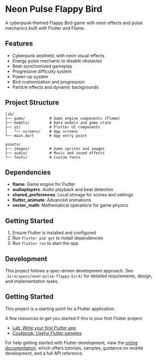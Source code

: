 # Neon Pulse Flappy Bird

A cyberpunk-themed Flappy Bird game with neon effects and pulse mechanics built with Flutter and Flame.

## Features

- Cyberpunk aesthetic with neon visual effects
- Energy pulse mechanic to disable obstacles
- Beat-synchronized gameplay
- Progressive difficulty system
- Power-up system
- Bird customization and progression
- Particle effects and dynamic backgrounds

## Project Structure

```
lib/
├── game/           # Game engine components (Flame)
├── models/         # Data models and game state
├── ui/             # Flutter UI components
│   └── screens/    # App screens
└── main.dart       # App entry point

assets/
├── images/         # Game sprites and images
├── audio/          # Music and sound effects
└── fonts/          # Custom fonts
```

## Dependencies

- **flame**: Game engine for Flutter
- **audioplayers**: Audio playback and beat detection
- **shared_preferences**: Local storage for scores and settings
- **flutter_animate**: Advanced animations
- **vector_math**: Mathematical operations for game physics

## Getting Started

1. Ensure Flutter is installed and configured
2. Run `flutter pub get` to install dependencies
3. Run `flutter run` to start the app

## Development

This project follows a spec-driven development approach. See `.kiro/specs/neon-pulse-flappy-bird/` for detailed requirements, design, and implementation tasks.

## Getting Started

This project is a starting point for a Flutter application.

A few resources to get you started if this is your first Flutter project:

- [Lab: Write your first Flutter app](https://docs.flutter.dev/get-started/codelab)
- [Cookbook: Useful Flutter samples](https://docs.flutter.dev/cookbook)

For help getting started with Flutter development, view the
[online documentation](https://docs.flutter.dev/), which offers tutorials,
samples, guidance on mobile development, and a full API reference.
